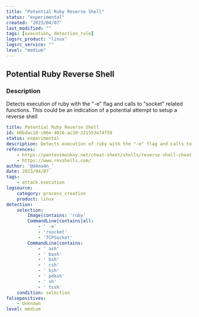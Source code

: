 ```yaml
---
title: "Potential Ruby Reverse Shell"
status: "experimental"
created: "2023/04/07"
last_modified: ""
tags: [execution, detection_rule]
logsrc_product: "linux"
logsrc_service: ""
level: "medium"
---
```


## Potential Ruby Reverse Shell

### Description

Detects execution of ruby with the "-e" flag and calls to "socket" related functions. This could be an indication of a potential attempt to setup a reverse shell

```yml
title: Potential Ruby Reverse Shell
id: b8bdac18-c06e-4016-ac30-221553e74f59
status: experimental
description: Detects execution of ruby with the "-e" flag and calls to "socket" related functions. This could be an indication of a potential attempt to setup a reverse shell
references:
    - https://pentestmonkey.net/cheat-sheet/shells/reverse-shell-cheat-sheet
    - https://www.revshells.com/
author: '@d4ns4n_'
date: 2023/04/07
tags:
    - attack.execution
logsource:
    category: process_creation
    product: linux
detection:
    selection:
        Image|contains: 'ruby'
        CommandLine|contains|all:
            - ' -e'
            - 'rsocket'
            - 'TCPSocket'
        CommandLine|contains:
            - ' ash'
            - ' bash'
            - ' bsh'
            - ' csh'
            - ' ksh'
            - ' pdksh'
            - ' sh'
            - ' tcsh'
    condition: selection
falsepositives:
    - Unknown
level: medium

```
